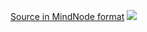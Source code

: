 [Source in MindNode format](https://my.mindnode.com/jKUfYyxbMdVQeRp2z9CxKrxEh1qESM3y8pzY5y3s)
![](AILearningResources.png?raw=true)